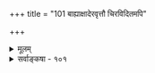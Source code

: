 +++
title = "101 बाह्याक्षादेरवृत्तौ चिरविदितमपि"

+++
<details><summary>मूलम्</summary>

बाह्याक्षादेरवृत्तौ चिरविदितमपि स्मर्यते येन सोऽयं संस्कारस्तुल्यदृष्टिप्रभृतिसहकृतश्चेतसस्साह्यकारी ।  
नासौ पूर्वानुभूतिः कथमुपकुरुतां सा पुरैव प्रनष्टा तुल्यादेर्नापि दृष्टिः कथमनवगते सा स्मृतिं नैव कुर्यात् ॥ १०१ ॥
</details>

<details><summary>सर्वाङ्कषा - १०१</summary>

क्रमप्राप्तं संस्कारं निरूपयति - बाह्याक्षादेरिति । **बाह्याक्षादेः** = बाह्यवस्तुविषयकज्ञानसाधनानामिन्द्रियादीनाम् **अवृत्तौ** =अप्रसरणे **चिरविदितमपि** = बहुकालात्पूर्वमनुभूतमपि येन साधनेन स्मर्यते, सोऽयं हेतुः संस्कारः इत्युच्यते । **तुल्यदृष्टिप्रभृतिसहकृतः** = सदृशवस्तुदर्शनाद्युद्बोधकसामग्रीसहकृतः सोऽयम् **चेतसः** = मनसः सहकारी मतः । **असौ** = स्मृतिहेतुः पूर्वानुभूतिः पूर्वं जातोऽनुभवः न । **सा** = पूर्वानुभूतिः **पुरैव** = तदानीमेव **प्रणष्टा** = संपूर्णतो नष्टैव अद्य कथम् उपकुरुताम् ? तुल्यादेः **दृष्टिः** = तुल्यवस्तुदर्शनम्, विरुद्धवस्तुदर्शनं वा नापि उपकुर्यात् । पूर्वदर्शने सति तत्तुल्यवस्तुदर्शनं किञ्चिद्भवेत् ? पूर्वदर्शनाभावे केन 



780 



462. 

यज्जन्यां संस्क्रियां यत् किमपि नियमतो बोधयिष्यत्यदृष्टं 

[ अदृष्टेन संस्कारो नान्यथासिद्धः ] 

तत् तद्वेद्यावलम्बिस्मृतिमुपजनयेत्; संमतं च द्वयोस्तत् । नान्यद् दृश्यतेऽत्र वचन; तदधिके कल्पिते गौरवं स्यात् 

इत्युत्प्रेक्षा न युक्ता; न हि परजनिते क्वापि तत्संस्क्रियोक्तिः ॥102॥ 

तुल्यं तद्भवेत् ? तौल्यं हि वस्त्वन्तरसापेक्षम् । तौल्यज्ञानं विना तद्वस्तुदर्शनमात्रं स्मृतिहेतुर्यदि, तर्हि **अनवगते** = पूर्वमनवगतेऽपि वस्तुनि **सैव** = तुल्यवस्तुदृष्टिरेव स्मृतिम् कथं न कुर्यात् ? अतः पूर्वानुभवे सति तुल्यवस्तुदर्शने सति तौल्यज्ञानात् स्मृतिर्वक्तव्या । तौल्यज्ञानमावश्यकं चेत् पूर्ववस्तुस्मरणमावश्यकम् । केवलं तौल्यज्ञानमन्तरा तुल्यदर्शनं कथं पूर्ववस्तुस्मृतिं जनयेत् । अतः मध्ये द्वारं किञ्चिदावश्यकम् । तदेव संस्कारपदेनोच्यते । स च संस्कारः तुल्यदर्शनोद्बोधितः स्मृतिं जनयति । उद्बोधकाच ‘प्रणिधाननिबन्धाभ्यास’ (न्या. सू. 3-2-41 ) इत्यादिना संगृहीताः । अतश्चानुभवजन्यः स्मृतिहेतुः संस्कार 

आवश्यकः ॥ १०१ ॥
</details>
